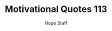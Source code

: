 ---
image: /assets/img/mq/mq_113_cicero.png
title: Motivational Quotes 113
categories:
  - Motivational Quotes
author: Hope Staff
notes: Motivational Quotes 113
embed: >-
  EMBED_GOES_HERE
transcript: >-
  SOME LINES OF TEXT START HERE
---